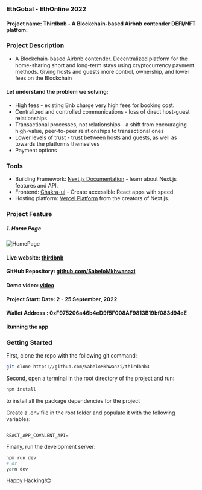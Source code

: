### EthGobal - EthOnline 2022

#### Project name: Thirdbnb - A Blockchain-based Airbnb contender DEFI/NFT platfom: 

### Project Description
- A Blockchain-based Airbnb contender. Decentralized platform for the home-sharing short and long-term stays using cryptocurrency payment methods. Giving hosts and guests more control, ownership, and lower fees on the Blockchain

#### Let understand the problem we solving:
- High fees - existing Bnb charge very high fees for booking cost.
- Centralized and controlled communications - loss of direct host-guest relationships
- Transactional processes, not relationships - a shift from encouraging high-value, peer-to-peer relationships to transactional ones
- Lower levels of trust - trust between hosts and guests, as well as towards the platforms themselves
- Payment options

### Tools
- Building Framework: [Next.js Documentation](https://nextjs.org/docs) - learn about Next.js features and API.
- Frontend: [Chakra-ui](https://chakra-ui.com/) - Create accessible React apps with speed
- Hosting platform: [Vercel Platform](https://vercel.com/new?utm_medium=default-template&filter=next.js&utm_source=create-next-app&utm_campaign=create-next-app-readme) from the creators of Next.js.

### Project Feature

##### 1. Home Page

![HomePage]()

#### Live website: [thirdbnb]()

#### GitHub Repository: [github.com/SabeloMkhwanazi](https://github.com/SabeloMkhwanzi/thirdbnb3)

#### Demo video: [video]()

#### Project Start: Date: 2 - 25 September, 2022

#### Wallet Address : 0xF975206a46b4eD9f5F008AF9813B19bf083d94eE

#### Running the app

### Getting Started

First, clone the repo with the following git command:

```bash
git clone https://github.com/SabeloMkhwanzi/thirdbnb3
```

Second, open a terminal in the root directory of the project and run:

```bash
npm install
```

to install all the package dependencies for the project

Create a .env file in the root folder and populate it with the following variables:

```

REACT_APP_COVALENT_API=

```

Finally, run the development server:

```bash
npm run dev
# or
yarn dev
```

Happy Hacking!😊
